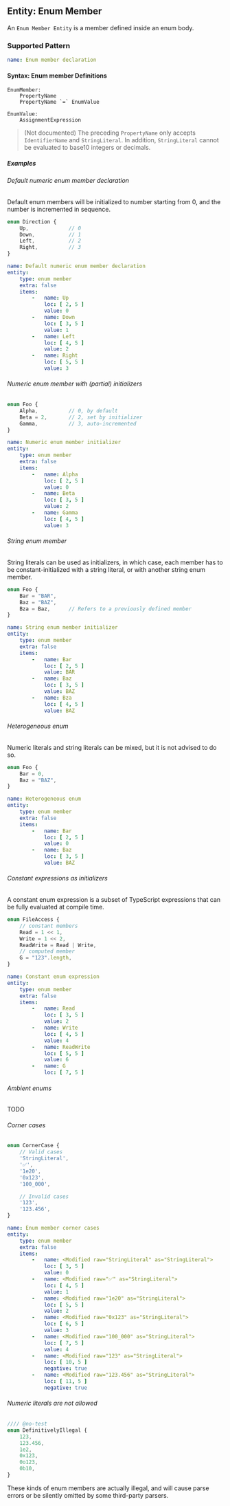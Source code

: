 ## Entity: Enum Member

An `Enum Member Entity` is a member defined inside an enum body.

### Supported Pattern

```yaml
name: Enum member declaration
```

#### Syntax: Enum member Definitions

```text
EnumMember:
    PropertyName
    PropertyName `=` EnumValue

EnumValue:
    AssignmentExpression
```

> (Not documented) The preceding `PropertyName` only
> accepts `IdentifierName` and `StringLiteral`. In
> addition, `StringLiteral` cannot be
> evaluated to base10 integers or decimals.

##### Examples

###### Default numeric enum member declaration

Default enum members will be initialized to number starting from
0, and the number is incremented in sequence.

```ts
enum Direction {
    Up,             // 0
    Down,           // 1
    Left,           // 2
    Right,          // 3
}
```

```yaml
name: Default numeric enum member declaration
entity:
    type: enum member
    extra: false
    items:
        -   name: Up
            loc: [ 2, 5 ]
            value: 0
        -   name: Down
            loc: [ 3, 5 ]
            value: 1
        -   name: Left
            loc: [ 4, 5 ]
            value: 2
        -   name: Right
            loc: [ 5, 5 ]
            value: 3
```

###### Numeric enum member with (partial) initializers

```ts
enum Foo {
    Alpha,          // 0, by default
    Beta = 2,       // 2, set by initializer
    Gamma,          // 3, auto-incremented
}
```

```yaml
name: Numeric enum member initializer
entity:
    type: enum member
    extra: false
    items:
        -   name: Alpha
            loc: [ 2, 5 ]
            value: 0
        -   name: Beta
            loc: [ 3, 5 ]
            value: 2
        -   name: Gamma
            loc: [ 4, 5 ]
            value: 3
```

###### String enum member

String literals can be used as initializers, in which case, each
member has to be constant-initialized with a string literal, or
with another string enum member.

```ts
enum Foo {
    Bar = "BAR",
    Baz = "BAZ",
    Bza = Baz,      // Refers to a previously defined member
}
```

```yaml
name: String enum member initializer
entity:
    type: enum member
    extra: false
    items:
        -   name: Bar
            loc: [ 2, 5 ]
            value: BAR
        -   name: Baz
            loc: [ 3, 5 ]
            value: BAZ
        -   name: Bza
            loc: [ 4, 5 ]
            value: BAZ
```

###### Heterogeneous enum

Numeric literals and string literals can be mixed, but it is not
advised to do so.

```ts
enum Foo {
    Bar = 0,
    Baz = "BAZ",
}
```

```yaml
name: Heterogeneous enum
entity:
    type: enum member
    extra: false
    items:
        -   name: Bar
            loc: [ 2, 5 ]
            value: 0
        -   name: Baz
            loc: [ 3, 5 ]
            value: BAZ
```

###### Constant expressions as initializers

A constant enum expression is a subset of TypeScript expressions
that can be fully evaluated at compile time.

```ts
enum FileAccess {
    // constant members
    Read = 1 << 1,
    Write = 1 << 2,
    ReadWrite = Read | Write,
    // computed member
    G = "123".length,
}
```

```yaml
name: Constant enum expression
entity:
    type: enum member
    extra: false
    items:
        -   name: Read
            loc: [ 3, 5 ]
            value: 2
        -   name: Write
            loc: [ 4, 5 ]
            value: 4
        -   name: ReadWrite
            loc: [ 5, 5 ]
            value: 6
        -   name: G
            loc: [ 7, 5 ]
```

###### Ambient enums

TODO

###### Corner cases

```ts
enum CornerCase {
    // Valid cases
    'StringLiteral',
    '✅',
    '1e20',
    '0x123',
    '100_000',

    // Invalid cases
    '123',
    '123.456',
}
```

```yaml
name: Enum member corner cases
entity:
    type: enum member
    extra: false
    items:
        -   name: <Modified raw="StringLiteral" as="StringLiteral">
            loc: [ 3, 5 ]
            value: 0
        -   name: <Modified raw="✅" as="StringLiteral">
            loc: [ 4, 5 ]
            value: 1
        -   name: <Modified raw="1e20" as="StringLiteral">
            loc: [ 5, 5 ]
            value: 2
        -   name: <Modified raw="0x123" as="StringLiteral">
            loc: [ 6, 5 ]
            value: 3
        -   name: <Modified raw="100_000" as="StringLiteral">
            loc: [ 7, 5 ]
            value: 4
        -   name: <Modified raw="123" as="StringLiteral">
            loc: [ 10, 5 ]
            negative: true
        -   name: <Modified raw="123.456" as="StringLiteral">
            loc: [ 11, 5 ]
            negative: true
```

###### Numeric literals are not allowed

```ts
//// @no-test
enum DefinitivelyIllegal {
    123,
    123.456,
    1e2,
    0x123,
    0o123,
    0b10,
}
```

These kinds of enum members are actually illegal, and will cause
parse errors or be silently omitted by some third-party parsers.

